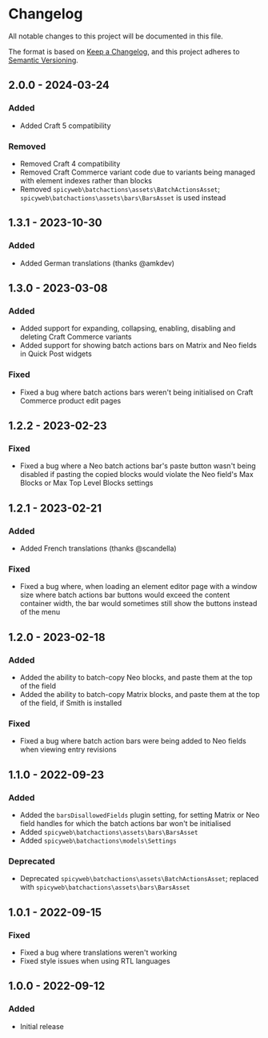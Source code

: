 # Changelog

All notable changes to this project will be documented in this file.

The format is based on [Keep a Changelog](https://keepachangelog.com/en/1.0.0/),
and this project adheres to [Semantic Versioning](https://semver.org/spec/v2.0.0.html).

## 2.0.0 - 2024-03-24

### Added
- Added Craft 5 compatibility

### Removed
- Removed Craft 4 compatibility
- Removed Craft Commerce variant code due to variants being managed with element indexes rather than blocks
- Removed `spicyweb\batchactions\assets\BatchActionsAsset`; `spicyweb\batchactions\assets\bars\BarsAsset` is used instead

## 1.3.1 - 2023-10-30

### Added
- Added German translations (thanks @amkdev)

## 1.3.0 - 2023-03-08

### Added
- Added support for expanding, collapsing, enabling, disabling and deleting Craft Commerce variants
- Added support for showing batch actions bars on Matrix and Neo fields in Quick Post widgets

### Fixed
- Fixed a bug where batch actions bars weren't being initialised on Craft Commerce product edit pages

## 1.2.2 - 2023-02-23

### Fixed
- Fixed a bug where a Neo batch actions bar's paste button wasn't being disabled if pasting the copied blocks would violate the Neo field's Max Blocks or Max Top Level Blocks settings

## 1.2.1 - 2023-02-21

### Added
- Added French translations (thanks @scandella)

### Fixed
- Fixed a bug where, when loading an element editor page with a window size where batch actions bar buttons would exceed the content container width, the bar would sometimes still show the buttons instead of the menu

## 1.2.0 - 2023-02-18

### Added
- Added the ability to batch-copy Neo blocks, and paste them at the top of the field
- Added the ability to batch-copy Matrix blocks, and paste them at the top of the field, if Smith is installed

### Fixed
- Fixed a bug where batch action bars were being added to Neo fields when viewing entry revisions

## 1.1.0 - 2022-09-23

### Added
- Added the `barsDisallowedFields` plugin setting, for setting Matrix or Neo field handles for which the batch actions bar won't be initialised
- Added `spicyweb\batchactions\assets\bars\BarsAsset`
- Added `spicyweb\batchactions\models\Settings`

### Deprecated
- Deprecated `spicyweb\batchactions\assets\BatchActionsAsset`; replaced with `spicyweb\batchactions\assets\bars\BarsAsset`

## 1.0.1 - 2022-09-15

### Fixed
- Fixed a bug where translations weren't working
- Fixed style issues when using RTL languages

## 1.0.0 - 2022-09-12

### Added
- Initial release
